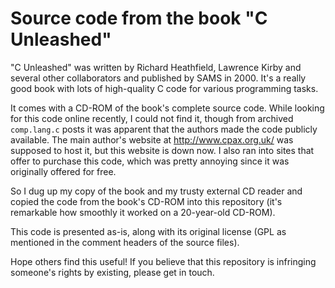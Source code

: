 # Source code from the book "C Unleashed"

"C Unleashed" was written by Richard Heathfield, Lawrence Kirby and several
other collaborators and published by SAMS in 2000. It's a really good book with
lots of high-quality C code for various programming tasks.

It comes with a CD-ROM of the book's complete source code. While looking for
this code online recently, I could not find it, though from archived
`comp.lang.c` posts it was apparent that the authors made the code publicly
available. The main author's website at http://www.cpax.org.uk/ was supposed to
host it, but this website is down now. I also ran into sites that offer to
purchase this code, which was pretty annoying since it was originally offered
for free.

So I dug up my copy of the book and my trusty external CD reader and copied the
code from the book's CD-ROM into this repository (it's remarkable how smoothly
it worked on a 20-year-old CD-ROM).

This code is presented as-is, along with its original license (GPL as mentioned
in the comment headers of the source files).

Hope others find this useful! If you believe that this repository is infringing
someone's rights by existing, please get in touch.
